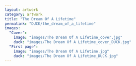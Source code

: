 ```yaml
---
layout: artwork
category: artwork
title: "The Dream Of A Lifetime"
permalink: "DUCK/the_dream_of_a_lifetime"
images:
  "Cover":
    image: "images/The Dream Of A Lifetime_cover.jpg"
    duck: "images/The Dream Of A Lifetime_cover_DUCK.jpg"
  "First page":
    image: "images/The Dream Of A Lifetime.jpg"
    duck: "images/The Dream Of A Lifetime_DUCK.jpg"
---
```

